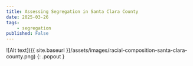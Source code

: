 ```yaml
---
title: Assessing Segregation in Santa Clara County
date: 2025-03-26
tags:
    - segregation
published: False
---
```


![Alt text]({{ site.baseurl }}/assets/images/racial-composition-santa-clara-county.png)
{: .popout }

